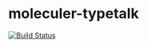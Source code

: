 moleculer-typetalk
===

[![Build Status](https://img.shields.io/travis/is2ei/moleculer-typetalk/master.svg?style=flat-square)][travis]

[travis]: https://travis-ci.com/is2ei/moleculer-typetalk
